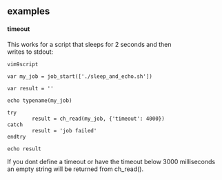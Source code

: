## examples

#### timeout

This works for a script that sleeps for 2 seconds and then \
writes to stdout:
```
vim9script

var my_job = job_start(['./sleep_and_echo.sh'])

var result = ''

echo typename(my_job)

try
        result = ch_read(my_job, {'timeout': 4000})
catch
        result = 'job failed'
endtry

echo result
```

If you dont define a timeout or have the timeout below 3000 milliseconds \
an empty string will be returned from ch_read().
